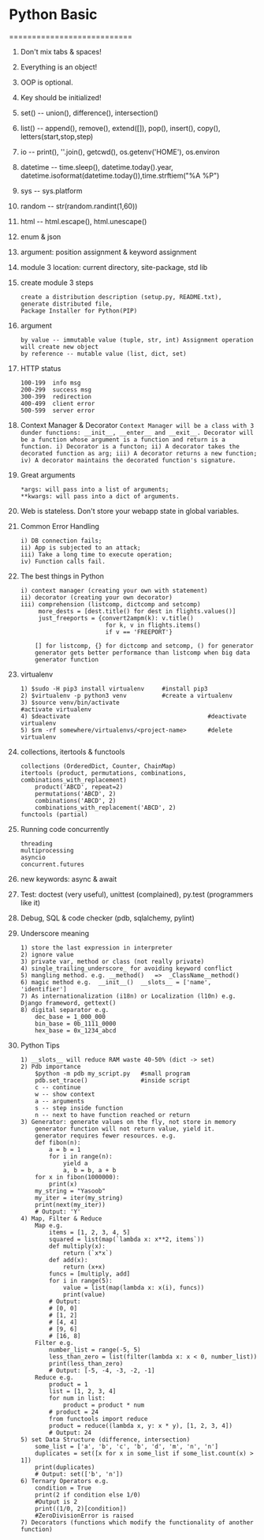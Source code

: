 # Python Basic
===========================
1. Don't mix tabs & spaces!
2. Everything is an object!
3. OOP is optional.
4. Key should be initialized!
5. set() -- union(), difference(), intersection()
6. list() -- append(), remove(), extend([]), pop(), insert(), copy(), letters(start,stop,step)
7. io -- print(), ''.join(), getcwd(), os.getenv('HOME'), os.environ
8. datetime -- time.sleep(), datetime.today().year, datetime.isoformat(datetime.today()),time.strftiem("%A %P")
9. sys -- sys.platform
10. random -- str(random.randint(1,60))
11. html -- html.escape(), html.unescape()
12. enum & json
13. argument: position assignment & keyword assignment
14. module 3 location: current directory, site-package, std lib
15. create module 3 steps
    ```
    create a distribution description (setup.py, README.txt),
    generate distributed file, 
    Package Installer for Python(PIP)
    ```

16. argument
    ```
    by value -- immutable value (tuple, str, int) Assignment operation will create new object
    by reference -- mutable value (list, dict, set)
    ```
17. HTTP status
    ```
    100-199  info msg
    200-299  success msg
    300-399  redirection
    400-499  client error
    500-599  server error
    ```
 18. Context Manager & Decorator
    ```
    Context Manager will be a class with 3 dunder functions: __init__, __enter__ and __exit__.
    Decorator will be a function whose argument is a function and return is a function.
        i) Decorator is a functon;
        ii) A decorator takes the decorated function as arg;
        iii) A decorator returns a new function;
        iv) A decorator maintains the decorated function's signature.
    ```
19. Great arguments
    ```
    *args: will pass into a list of arguments;
    **kwargs: will pass into a dict of arguments.
    ```
20. Web is stateless. Don't store your webapp state in global variables.
21. Common Error Handling
    ```
    i) DB connection fails;
    ii) App is subjected to an attack;
    iii) Take a long time to execute operation;
    iv) Function calls fail.
    ```
22. The best things in Python
    ```
    i) context manager (creating your own with statement)
    ii) decorator (creating your own decorator)
    iii) comprehension (listcomp, dictcomp and setcomp)
         more_dests = [dest.title() for dest in flights.values()]
         just_freeports = {convert2ampm(k): v.title()
                            for k, v in flights.items()
                            if v == 'FREEPORT'}

        [] for listcomp, {} for dictcomp and setcomp, () for generator
        generator gets better performance than listcomp when big data
        generator function
    ```
23. virtualenv
    ```
    1) $sudo -H pip3 install virtualenv     #install pip3
    2) $virtualenv -p python3 venv          #create a virtualenv
    3) $source venv/bin/activate                                  #activate virtualenv
    4) $deactivate                                       #deactivate virtualenv
    5) $rm -rf somewhere/virtualenvs/<project-name>      #delete virtualenv
    ```
24. collections, itertools & functools
    ```
    collections (OrderedDict, Counter, ChainMap)
    itertools (product, permutations, combinations, combinations_with_replacement)
        product('ABCD', repeat=2)
        permutations('ABCD', 2)
        combinations('ABCD', 2)
        combinations_with_replacement('ABCD', 2)
    functools (partial)
    ```
25. Running code concurrently
    ```
    threading
    multiprocessing
    asyncio
    concurrent.futures
    ```
26. new keywords: async & await
27. Test: doctest (very useful), unittest (complained), py.test (programmers like it)
28. Debug, SQL & code checker (pdb, sqlalchemy, pylint)
29. Underscore meaning
    ```
    1) store the last expression in interpreter
    2) ignore value
    3) private var, method or class (not really private)
    4) single_trailing_underscore_ for avoiding keyword conflict
    5) mangling method. e.g. __method()   =>  _ClassName__method()
    6) magic method e.g.  __init__()  __slots__ = ['name', 'identifier']
    7) As internationalization (i18n) or Localization (l10n) e.g. Django frameword, gettext()
    8) digital separator e.g.
        dec_base = 1_000_000
        bin_base = 0b_1111_0000
        hex_base = 0x_1234_abcd
    ```
30. Python Tips
    ```
    1) __slots__ will reduce RAM waste 40-50% (dict -> set)
    2) Pdb importance
        $python -m pdb my_script.py   #small program
        pdb.set_trace()               #inside script
        c -- continue
        w -- show context
        a -- arguments
        s -- step inside function
        n -- next to have function reached or return
    3) Generator: generate values on the fly, not store in memory
        generator function will not return value, yield it.
        generator requires fewer resources. e.g.
        def fibon(n):
            a = b = 1
            for i in range(n):
                yield a
                a, b = b, a + b
        for x in fibon(1000000):
            print(x)
        my_string = "Yasoob"
        my_iter = iter(my_string)
        print(next(my_iter))
        # Output: 'Y'
    4) Map, Filter & Reduce
        Map e.g.
       		items = [1, 2, 3, 4, 5]
       		squared = list(map(`lambda x: x**2, items`))
       		def multiply(x):
       		    return (`x*x`)
       		def add(x):
       		    return (x+x)
       		funcs = [multiply, add]
       		for i in range(5):
       		    value = list(map(lambda x: x(i), funcs))
       		    print(value)
       		# Output:
       		# [0, 0]
       		# [1, 2]
       		# [4, 4]
       		# [9, 6]
       		# [16, 8]
       	Filter e.g.
       		number_list = range(-5, 5)
			less_than_zero = list(filter(lambda x: x < 0, number_list))
			print(less_than_zero)
			# Output: [-5, -4, -3, -2, -1]
		Reduce e.g.
			product = 1
			list = [1, 2, 3, 4]
			for num in list:
			    product = product * num
			# product = 24
			from functools import reduce
			product = reduce((lambda x, y: x * y), [1, 2, 3, 4])
			# Output: 24
    5) set Data Structure (difference, intersection)
    	some_list = ['a', 'b', 'c', 'b', 'd', 'm', 'n', 'n']
		duplicates = set([x for x in some_list if some_list.count(x) > 1])
		print(duplicates)
		# Output: set(['b', 'n'])
	6) Ternary Operators e.g.
		condition = True
		print(2 if condition else 1/0)
		#Output is 2
		print((1/0, 2)[condition])
		#ZeroDivisionError is raised
	7) Decorators (functions which modify the functionality of another function)
	
    ```